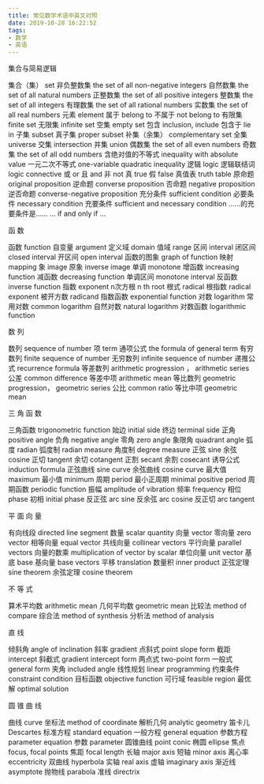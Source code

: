 ```yaml
---
title: 常见数学术语中英文对照
date: 2019-10-28 16:22:52
tags:
- 数学
- 英语
---
```

集合与简易逻辑

集合（集）                  set
非负整数集                  the set of all non-negative integers
自然数集                    the set of all natural numbers
正整数集                    the set of all positive integers
整数集                      the set of all integers
有理数集                    the set of all rational numbers
实数集                      the set of all real numbers
元素                        element
属于                        belong to
不属于                      not belong to
有限集                      finite set
无限集                      infinite set
空集                        empty set
包含                        inclusion, include
包含于                      lie in
子集                        subset
真子集                      proper subset
补集（余集）                complementary set
全集                        universe
交集                        intersection
并集                         union
偶数集                       the set of all even numbers
奇数集                       the set of all odd numbers
含绝对值的不等式             inequality with absolute value
一元二次不等式               one-variable quadratic inequality
逻辑                         logic
逻辑联结词                   logic connective
或                           or
且                           and
非                           not
真                           true
假                           false
真值表                       truth table
原命题                       original proposition
逆命题                       converse proposition
否命题                       negative proposition
逆否命题                     converse-negative proposition
充分条件                     sufficient condition
必要条件                     necessary condition
充要条件                     sufficient and necessary condition
……的充要条件是……         … if and only if …

函     数

函数                         function
自变量                      argument
定义域                      domain
值域                        range
区间                        interval
闭区间                      closed interval
开区间                      open interval
函数的图象                  graph of function
映射                        mapping
象                          image
原象                        inverse image
单调                        monotone
增函数                      increasing function
减函数                      decreasing function
单调区间                    monotone interval
反函数                      inverse function
指数                        exponent
n次方根                     n th root
根式                         radical
根指数                       radical exponent
被开方数                     radicand
指数函数                     exponential function
对数                         logarithm
常用对数                     common logarithm
自然对数                     natural logarithm
对数函数                     logarithmic function

数     列

数列                         sequence of number
项                           term
通项公式                     the formula of general term
有穷数列                     finite sequence of number
无穷数列                     infinite sequence of number
递推公式                     recurrence formula
等差数列                     arithmetic progression ，
                             arithmetic series
公差                         common difference
等差中项                     arithmetic mean
等比数列                     geometric progression，
                             geometric series
公比                         common ratio
等比中项                     geometric mean

三  角  函  数

三角函数                trigonometric function
始边                    initial side
终边                    terminal side
正角                    positive angle
负角                    negative angle
零角                    zero angle
象限角                  quadrant angle
弧度                    radian
弧度制                  radian measure
角度制                  degree measure
正弦                    sine
余弦                    cosine
正切                    tangent
余切                    cotangent
正割                    secant
余割                    cosecant
诱导公式                induction formula
正弦曲线                sine curve
余弦曲线                cosine curve
最大值                 maximum
最小值                 minimum
周期                   period
最小正周期             minimal positive period
周期函数               periodic function
振幅                   amplitude of vibration
频率                   frequency
相位                   phase
初相                   initial phase
反正弦                 arc sine
反余弦                 arc cosine
反正切                 arc tangent

平  面  向  量

有向线段               directed line segment
数量                   scalar quantity
向量                   vector
零向量                 zero vector
相等向量               equal vector
共线向量               collinear vectors
平行向量               parallel vectors
向量的数乘             multiplication of vector by scalar
单位向量               unit vector
基底                   base
基向量                base  vectors
平移                  translation
数量积                inner  product
正弦定理              sine  theorem
余弦定理              cosine  theorem

不   等   式

算术平均数                         arithmetic mean
几何平均数                         geometric mean
比较法                             method of compare
综合法                             method of synthesis
分析法                             method of analysis

直     线

倾斜角                             angle of inclination
斜率                               gradient
点斜式                             point slope form
截距                               intercept
斜截式                             gradient intercept form
两点式                             two-point form
一般式                             general form
夹角                               included angle
线性规划                           linear programming
约束条件                           constraint condition
目标函数                           objective function
可行域                             feasible region
最优解                             optimal solution

圆  锥  曲  线

曲线                               curve
坐标法                             method of coordinate
解析几何                           analytic geometry
笛卡儿                             Descartes
标准方程                           standard equation
一般方程                           general equation
参数方程                           parameter equation
参数                               parameter
圆锥曲线                           point conic
椭圆                               ellipse
焦点                               focus, focal points
焦距                               focal length
长轴                               major axis
短轴                               minor axis
离心率                             eccentricity
双曲线                             hyperbola
实轴                               real axis
虚轴                               imaginary axis
渐近线                             asymptote
抛物线                             parabola
准线                               directrix
